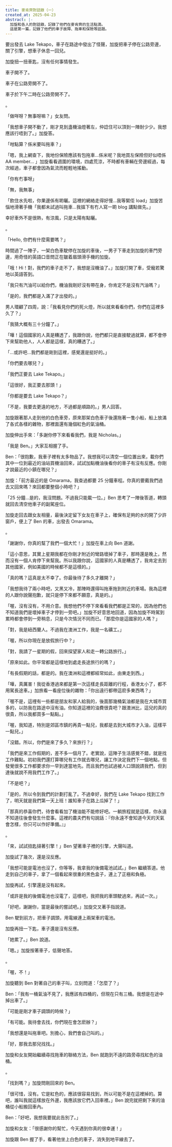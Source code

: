 ```yaml
---
title: 麥肯齊對話錄（一）
created_at: 2025-04-23
abstract: |-
  加旋和各人的對話錄，記錄了他們在麥肯齊的生活點滴。
  這是第一篇，記錄了他們的車子故障、拖車和保險等話題。
---
```


要出發去 Lake Tekapo，車子在路途中發出了怪聲，加旋把車子停在公路旁邊，關了引擎，想車子休息一回兒。

加旋扭一扭車匙，沒有任何事情發生。

車子開不了。

車子在公路旁開不了。

車子於下午二時在公路旁開不了。

。

「做咩呀？無事呀嘛？」女友問。

「我想車子開不動了，剛才見到盞機油燈著左，仲諗住可以頂到一陣耐少少。我想應該行唔到了。」加旋答。

「咁點算？係米要叫拖車？」

「嗯，我上網查下，我地份保險應該有包拖車...係米呢？我地買左保險但好似唔係 AA member... 」加旋看看週圍的環境，四處荒涼，不時都有車輛在旁邊經過，每次經過，車子都會因為氣流而輕輕地搖動。

「你有冇事呀」

「無，我無事」

「飲住水先啦，你果邊係有啲曬。這裡的網絡走得好慢...我等緊佢 load」加旋苦惱地滑著手機「我都未試過叫拖車...我搵下有冇人寫一啲 blog 講點做先。」

幸好車外不是很熱，有涼風，只是太陽有點曬。

。

「Hello, 你們有什麼需要嗎？」

時間過了一陣子，一架白色車駛停在加旋的車後，一男子下車走到加旋的車門旁邊，用奇怪的英語口音問正在皺着眉頭滑手機的加旋。

「哦！Hi！對，我們的車子走不了，我想是沒機油了。」加旋打開了車，受寵若驚地以英語答到。

「我只有汽油可以給你們，機油我剛好沒有帶在身，你肯定不是沒有汽油嗎？」

「是的，我們都是入滿了才出發的。」

男人環顧了四周，說：「我看見你們的死火燈，所以就來看看你們，你們在這裡多久了？」

「我猜大概有三十分鐘了。」

「嘩！這個國家的人真是糟透了，我跟你說，他們都只是直接駛過就算，都不會停下來幫助他人，人人都是這樣，真的糟透了。」

「...或許吧...我們都是剛到這裡，感覺還是挺好的。」

「你們要去哪兒？」

「我們正要去 Lake Tekapo。」

「這很好，我正要去那頭！」

「你都是要去 Lake Tekapo？」

「不是，我要去更遠的地方，不過都是順路的。」男人回答。

加旋跟著那人走到他的白色車旁，原來那架白色車子後還拖著一隻小船，船上放滿了各式各樣的雜物，那裡面還有幾個紅色的氣油桶。

加旋伸出手來：「多謝你停下來看看我們，我是 Nicholas。」

「我是 Ben。」大家互相握了手。

Ben：「很抱歉，我車子裡有太多物品了。我想我可以清空一個位置出來，載你們其中一位到最近的油站買機油回來，試試加點機油後看你的車子有沒有反應。你剛才說最近的小鎮在哪兒？」

加旋：「前方最近的是 Omarama，我查過都要 25 分鐘車程。你真的要戴我們過去又回來嗎？來回都要整個小時吧？」

「25 分鐘...是的，我沒問題。不過我只能載一位。」Ben 思考了一陣後答道，轉頭就回去清空他車子的副駕座位。

加旋走回去跟女友相量，最後決定留下女友在車子上，確保有足夠的水的開了少許窗戶，便上了 Ben 的車，出發去 Omarama。

。

「謝謝你，你真的幫了我們一個大忙！」加旋在車上向 Ben 道謝。

「這小意思，其實上星期我都在你剛才附近的彎路壞掉了車子，那時還是晚上，然而沒有一個人肯停下來幫我。所以我跟你說，這國家的人真是糟透了，我肯定去到其他國家，例如美國的時候都不是這樣的。」

「真的嗎？這真是太不幸了。你最後待了多久才離開？」

「我想我待了兩小時吧，又黑又冷，那陣時還得叫拖車拖到附近的車場。我為這裡的人跟你說聲抱歉，就只是停下來都不願意，真是的。」

「喔，沒有沒有，不用介意。我想他們不停下來看看我們都是正常的，因為他們也不知道我們是壞掉車子才停到一旁吧。」加旋不好意思地回道，因為加旋不時駕到累時都會停到一旁稍息，只是今次情況不同而已。「那麼你是這國家的人嗎？」

「對，我是紐西蘭人。不過我在澳洲工作，我是一名礦工。」

「喔，所以你現在是放假旅行中？」

「對，我請了一星期的假，回來探望家人和走一轉公路旅行。」

「原來如此。你平常都是這樣地到處走長途旅行的嗎？」

「有長假期的話，都是的。我在澳洲和這裡都經常如此，由東走到西。」

「嘩，真厲害！我從香港過來都是第一次這樣走長距離的行程，香港太小了，都不用駕長途車。」加旅看一看座位後的雜物：「你出遠行都帶這麽多東西嗎？」

「喔不是，這𥚃有一些都是朋友和家人給我的，後面那幾桶氣油都是我在大城市買多的，以防我在路途中沒有油。你知道這裡的油費很貴吧？跟澳洲比，這兒的真的很貴，所以我都買多一點點。」

「喔，我知道，特別是郊區市鎮的再貴一點兒，我都是去到大城市才入油，這樣平一點兒。」

「沒錯。所以，你們是來了多久？來旅行？」

「我們是來工作假期的，差不多一個月了。老實說，這陣子生活感覺不錯，就是找工作難點。初初我們還打算哪兒有工作就去哪兒，讓工作決定我們下一個地點，但發覺很多工作都要求你一早到達當地先。而且我們也試過被人口頭說請我們，但到達後就說不用我們工作了。」

「不是吧？」

「是的，所以令到我們的計劃打亂了。不過幸好，我們在 Lake Tekapo 找到工作了，明天就是我們第一天上班！誰知車子在路上瓜掉了！」

「那真的恭喜你們，待會看看加了機油能不能修好吧。一躺旅程就是這樣，你永遠不知道往後會發生什麼事。這裡的農夫們有句說話：『你永遠不會知道今天的天氣會怎樣，你只可以作好準備。』」

。

「來，試試扭匙撻著引擎！」Ben 望著車子裡的引擎，大聲叫道。

加旋試了幾次，還是沒反應。

「我想可能是電池也沒了，你等等，我拿我的後備電池試試。」Ben 繼續答道。他走到自己的車子，拿了一個看起來很重的黑色盒子，連上了正極和負極。

加旋再試，引擎還是沒有起來。

「或許是我的後備電池也沒電了，這樣吧，我把我的車頭駛過來，再試一次。」

「好吧，謝謝你，當是最後的嘗試吧。」加旋交叉著手指說道。

Ben 駛到前方，把車子調頭，用電線連上兩架車的電池。

加旋再扭一下匙，車子還是沒有反應。

「她累了。」Ben 說道。

「嗯。」加旋按著車子，低聲地答。

。

「喔，不！」

加旋聽到 Ben 對著自己的車子叫，立刻問道：「怎麼了？」

Ben：「我有一桶氣油不見了，我應該有四桶的，但現在只有三桶。我想是在途中掉出車了。」

「可能是剛才車子調頭的時候？」

「有可能。我待會去找，你們現在會怎麽辦？」

「我想還是叫拖車吧。別擔心，我們會自己叫的。」

「好，那我去那兒找找。」

加旋和女友開始繼續尋找拖車的聯絡方法，Ben 就跑到不遠的路旁尋找紅色的油桶。

。

「找到嗎？」加旋問剛回來的 Ben。

「很可惜，沒有。它是紅色的，應該很容易找到，所以可能不是在這裡掉的。算吧，誰叫我就這樣放在外邊，我應該放它們入回車裡。」Ben 說完就把剩下來的油桶從小船搬回車內。

Ben：「好吧，我想我要就此告別了。」

加旋和女友：「很感謝你的幫忙，今天遇到你真的很幸運！」

加旋跟 Ben 握了手，看著他坐上白色的車子，消失到地平線去了。
